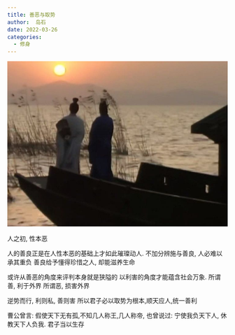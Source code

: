 ```yaml
---
title: 善恶与取势
author:  岛石
date: 2022-03-26
categories: 
  - 修身
---
```


![](sanguo1.jpg)

人之初, 性本恶

人的善良正是在人性本恶的基础上才如此璀璨动人.
不加分辨施与善良, 人必难以承其重负
善良给予懂得珍惜之人, 却能滋养生命

或许从善恶的角度来评判本身就是狭隘的
以利害的角度才能蕴含社会万象.
所谓善, 利于外界
所谓恶, 损害外界

逆势而行, 利则私, 善则害
所以君子必以取势为根本,顺天应人,统一善利

曹公曾言: 假使天下无有孤,不知几人称王,几人称帝, 也曾说过: 宁使我负天下人, 休教天下人负我. 君子当以生存
